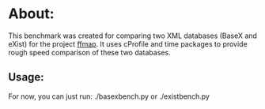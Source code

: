 # About:
This benchmark was created for comparing two XML databases (BaseX and eXist) for the project [ffmap](http://code.google.com/p/ffmap/ "ffmap on Code Google"). It uses cProfile and time packages to provide rough speed comparison of these two databases.

## Usage:
For now, you can just run:
    ./basexbench.py
or
    ./existbench.py